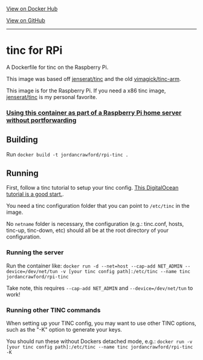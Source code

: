 [View on Docker Hub](https://hub.docker.com/r/jordancrawford/rpi-tinc/)

[View on GitHub](https://github.com/jordancrawfordnz/rpi-tinc-docker)

---

# tinc for RPi
A Dockerfile for tinc on the Raspberry Pi.

This image was based off [jenserat/tinc](https://hub.docker.com/r/jenserat/tinc/) and the old [vimagick/tinc-arm](https://github.com/vimagick/dockerfiles/blob/4953ba1837b55c7e173e1c95100eff6250b7d1b1/tinc/Dockerfile).

This image is for the Raspberry Pi. If you need a x86 tinc image, [jenserat/tinc](https://hub.docker.com/r/jenserat/tinc/) is my personal favorite.

### [Using this container as part of a Raspberry Pi home server without portforwarding](https://jc.kiwi/home-server-without-portforward/)

## Building
Run ``docker build -t jordancrawford/rpi-tinc .``

## Running
First, follow a tinc tutorial to setup your tinc config. [This DigitalOcean tutorial is a good start.](https://www.digitalocean.com/community/tutorials/how-to-install-tinc-and-set-up-a-basic-vpn-on-ubuntu-14-04).

You need a tinc configuration folder that you can point to ``/etc/tinc`` in the image.

No ``netname`` folder is necessary, the configuration (e.g.: tinc.conf, hosts, tinc-up, tinc-down, etc) should all be at the root directory of your configuration.

### Running the server

Run the container like:
``docker run -d --net=host --cap-add NET_ADMIN --device=/dev/net/tun -v [your tinc config path]:/etc/tinc --name tinc jordancrawford/rpi-tinc``

Take note, this requires ``--cap-add NET_ADMIN`` and ``--device=/dev/net/tun`` to work!

### Running other TINC commands
When setting up your TINC config, you may want to use other TINC options, such as the "-K" option to generate your keys.

You should run these without Dockers detached mode, e.g.:
``docker run -v [your tinc config path]:/etc/tinc --name tinc jordancrawford/rpi-tinc -K``
